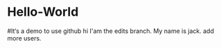 # Hello-World
#It‘s a demo to use github
hi I'am the edits branch. My name is jack.
add more users.
